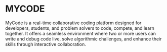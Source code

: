 # MYCODE
MyCode is a real-time collaborative coding platform designed for developers, students, and problem solvers to code, compete, and learn together. It offers a seamless environment where two or more users can write and debug code live, solve algorithmic challenges, and enhance their skills through interactive collaboration.
